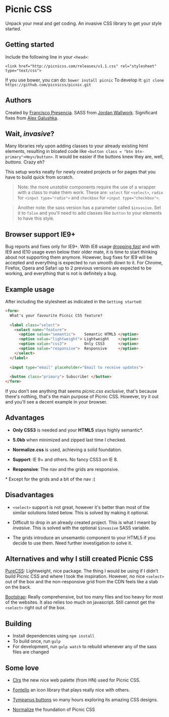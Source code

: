 # Picnic CSS

Unpack your meal and get coding. An invasive CSS library to get your style started.



## Getting started

Include the following line in your `<head>`:

    <link href="http://picnicss.com/releases/v1.1.css" rel="stylesheet" type="text/css">

If you use bower, you can do: `bower install picnic`
To develop it: `git clone 	https://github.com/picnicss/picnic.git`



## Authors

Created by [Francisco Presencia](https://github.com/FranciscoP).
SASS from [Jordan Wallwork](https://github.com/jordanwallwork).
Significant fixes from [Alex Galushka](https://github.com/galulex).



## Wait, *invasive*?

Many libraries rely upon adding classes to your already existing html elements, resulting in bloated code like `<button class = "btn btn-primary">Hey</button>`. It would be easier if the buttons knew they are, well, *buttons*. Crazy eh?

This setup works neatly for newly created projects or for pages that you have to build quick from scratch.

> Note: the more *unstable* components require the use of a wrapper with a class to make them work. These are: `select` for `<select>`, `radio` for `<input type="radio">` and `checkbox` for `<input type="checkbox">`.

> Another note: the sass version has a parameter called `$invasive`. Set it to `false` and you'll need to add classes like `button` to your elements to have this style.


## Browser support IE9+

Bug reports and fixes only for IE9+. With IE8 usage [dropping *fast*](http://ux.stackexchange.com/a/64361) and with IE9 and IE10 usage even below their older mate, it is time to start thinking about not supporting them anymore. However, bug fixes for IE9 will be accepted and everything is expected to run smooth down to it. For Chrome, Firefox, Opera and Safari up to 2 previous versions are expected to be working, and everything that is not is definitely a bug.



## Example usage

After including the stylesheet as indicated in the `Getting started`:

```html
<form>
  What's your favourite Picnic CSS feature?
  
  <label class="select">
    <select name="feature">
      <option value="semantic">    Semantic HTML5 </option>
      <option value="lightweight"> Lightweight    </option>
      <option value="css3">        Only CSS3      </option>
      <option value="responsive">  Responsive     </option>
    </select>
  </label>
  
  <input type="email" placeholder="Email to receive updates">
  
  <button class="primary"> Subscribe! </button>
</form>
```

If you don't see anything that seems *picnic.css exclusive*, that's because there's nothing, that's the main purpose of Picnic CSS. However, try it out and you'll see a decent example in your browser.



## Advantages

- **Only CSS3** is needed and your **HTML5** stays highly semantic*.

- **5.0kb** when minimized and zipped last time I checked.

- **Normalize.css** is used, achieving a solid foundation.

- **Support**: IE 9+ and others. No fancy CSS3 on IE 8.

- **Responsive**: The nav and the grids are responsive.


\* Except for the grids and a bit of the nav :(



## Disadvantages

- `<select>` support is not great, however it's better than most of the similar solutions listed below. This is solved by making it optional.

- Difficult to drop in an already created project. This is what I meant by *invasive*. This is solved with the optional `$invasive` SASS variable.

- The grids introduce an unsemantic component to your HTML5 if you decide to use them. Need further investigation to solve it.



## Alternatives and why I still created Picnic CSS

[PureCSS](http://purecss.io/): Lightweight, nice package. The thing I would be using if I didn't build Picnic CSS and where I took the inspiration. However, no nice `<select>` out of the box and the non-responsive grid from the CDN feels like a stab on the back.

[Bootstrap](http://getbootstrap.com/): Really comprehensive, but too many files and too heavy for most of the websites. It also relies too much on javascript. Still cannot get the `<select>` right out of the box.



## Building

- Install dependencies using `npm install`
- To build once, run `gulp`
- For development, run `gulp watch` to rebuild whenever any of the sass files are changed


## Some love

- [Clrs](http://clrs.cc/) the new nice web palette (from HN) used for Picnic CSS.

- [Fontello](http://fontello.com/) an icon library that plays really nice with others.

- [Tympanus buttons](http://tympanus.net/Development/CreativeButtons/) so many hours exploring its amazing CSS designs.

- [Normalize](http://necolas.github.io/normalize.css/) the foundation of Picnic CSS

